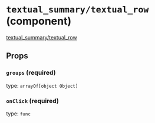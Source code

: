 `textual_summary/textual_row` (component)
=========================================

[textual_summary/textual_row](/src/textual_summary/textual_row.jsx) 



Props
-----

### `groups` (required)

type: `arrayOf[object Object]`


### `onClick` (required)

type: `func`

